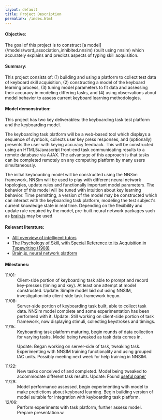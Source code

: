 ```yaml
---
layout: default
title: Project Description
permalink: /index.html
---
```

<h4>Objective:</h4>
The goal of this project is to construct [a model](/models/word_association_inhibited.nnsim) (built using nnsim)
which accurately explains and predicts aspects of typing skill acquisition.<br>
<h4>Summary:</h4>
This project consists of: (1) building and using a platform to collect test data of
keyboard skill acquisition, (2) constructing a model of the keyboard learning process,
(3) tuning model parameters to fit data and assessing their accuracy in modeling differing tasks, 
and (4) using observations about model behavior to assess current keyboard learning methodologies.
<br>
<h4>Model demonstration:</h4>
This project has two key deliverables: the keyboarding task test platform and the keyboarding model.

The keyboarding task platform will be a web-based tool which displays a sequence of symbols, collects
user key press responses, and (optionally) presents the user with keying accuracy feedback. This will
be constructed using an HTML5/Javascript front-end task communicating results to a remote database via AJAX. The 
advantage of this approach is that tasks can be completed remotely on any computing platform by many
users simultaneously.

The initial keyboarding model will be constructed using the NNSim framework. NNSim will be used to play with
different neural network topologies, update rules and functionally important model parameters. The behavior
of this model will be tuned with intuition about key learning behavior. Time permitting, a version of the
model may be constructed which can interact with the keyboarding task platform, modeling the
test subject's current knowledge state in real time. Depending on the flexibility and update rule required by the model,
pre-built neural network packages such as <a href="http://harthur.github.com/brain/">brain.js</a> may be used.

<h4>Relevant literature:</h4>
<ul>
  <li><a href="http://aaai.org/AITopics/IntelligentTutoringSystems">AIII overview of intelligent tutors</a></li>
  <li><a href="http://books.google.com/books?id=VZMAAAAAMAAJ">The Psychology of Skill, with Special Reference to its Acquisition in Typewriting (1908)</a></li>
  <li><a href="http://harthur.github.com/brain/">Brain.js, neural network platform</a></li>
</ul>
<h4>Milestones:</h4>
<dl>
<dt>11/01:</dt>
<dd>Client-side portion of keyboarding task able to prompt and 
record key-presses (timing and key). At least one attempt at model 
constructed. <span class="update">Update: Simple model laid out using NNSIM, investigation into client-side task framework begun.</span></dd>

<dt>11/08:</dt>
<dd>Server-side portion of keyboarding task built, able to 
collect task data. NNSim model complete and some experimentation has 
been performed with it.
<span class="update">Update: Still working on client-side portion of task framework, now displaying stimuli, collecting keystrokes and timings.</span></dd>

<dt>11/15:</dt><dd>Keyboarding task platform maturing, begin rounds of data 
collection for varying tasks. Model being tweaked as task data comes in.

<span class="update">Update: Began working on server-side of task, tweaking task. Experimenting with NNSIM training functionality and using grouped IAC units. Possibly meeting next week for help training in NNSIM.</span></dd>

<dt>11/22:</dt><dd>New tasks conceived of and completed. Model being tweaked to accommodate different task results.
<span class="update">Update: Found <a href="http://www-personal.umich.edu/~yililiu/Wu-Liu-TOCHI-typing-2008.pdf">useful paper</a></span></dd>

<dt>11/29:</dt><dd>Model performance assessed, begin experimenting with model to
make predictions about keyboard learning. Begin building version
of model suitable for integration with keyboarding task platform.</dd>

<dt>12/06:</dt><dd>Perform experiments with task platform, further assess model. Prepare presentation.w</dd>
</dl>